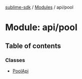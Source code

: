 [sublime-sdk](../README.md) / [Modules](../modules.md) / api/pool

# Module: api/pool

## Table of contents

### Classes

- [PoolApi](../classes/api_pool.PoolApi.md)
